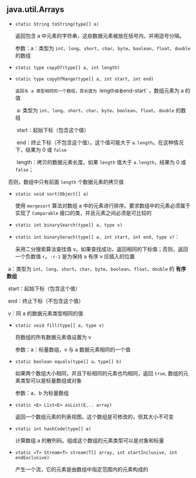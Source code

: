 ## java.util.Arrays

* `static String toString(type[] a)`

  返回包含 a 中元素的字符串，这些数据元素被放在括号内，并用逗号分隔。

  参数：a：类型为 `int`、`long`、`short`、`char`、`byte`、`boolean`、`float`、`double` 的数组

* `static type copyOf(type[] a, int length)` 

* `static type copyOfRange(type[] a, int start, int end)`

   `返回与 a 类型相同的一个数组，其长度为 `length` 或者 `end-start` ，数组元素为 a 的值

  ​	a:  类型为 `int`、`long`、`short`、`char`、`byte`、`boolean`、`float`、`double` 的数组

  ​	start：起始下标（包含这个值）

  ​	end：终止下标（不包含这个值）。这个值可能大于 `a.length`。在这种情况下，结果为 0 或 `false`

  ​	length：拷贝的数据元素长度。如果 `length` 值大于 `a.length`，结果为 0 或 `false`；

​        否则，数组中只有前面 `length` 个数据元素的拷贝值

* `static void sort(Object[] a)` 

   使用 `mergesort` 算法对数组 a 中的元素进行排序。要求数组中的元素必须属于实现了 `Comparable` 接口的类，并且元素之间必须是可比较的

* `static int binarySearch(type[] a, type v)`

* `static int binarySerach(type[] a, int start, int end, type v)`：

   采用二分搜索算法查找值 v。如果查找成功，返回相同的下标值；否则，返回一个负数值 `r`。`-r-1` 是为保持 a 有序 v 应插入的位置

​	a：类型为 `int`、`long`、`short`、`char`、`byte`、`boolean`、`float`、`double` 的 **有序数组**

​	start：起始下标（包含这个值）

​	end：终止下标（不包含这个值）

​	v：同 a 的数据元素类型相同的值

* `static void fill(type[] a, type v)` 

   将数组的所有数据元素值设置为 v

   参数：a：标量数组，v 与 a 数据元素相同的一个值

* `static boolean equals(type[] a，type[] b)` 

   如果两个数组大小相同，并且下标相同的元素也均相同，返回 `true`, 数组的元素类型可以是标量数组或对象

   参数：a、b 为标量数组

* `static <E> List<E> asList(E... array)`

   返回一个数组元素的列表视图。这个数组是可修改的，但其大小不可变
   
* `static int hashCode(type[] a)`

    计算数组 a 的散列码。组成这个数组的元素类型可以是对象和标量
    
* `static <T> Stream<T> stream(T[] array, int startInclusive, int endExclusive)`

    产生一个流，它的元素是由数组中指定范围内的元素构成的
